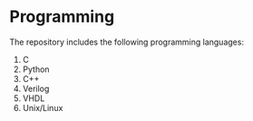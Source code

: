 # Programming

The repository includes the following programming languages:
  1. C
  2. Python
  3. C++
  4. Verilog
  5. VHDL
  6. Unix/Linux
